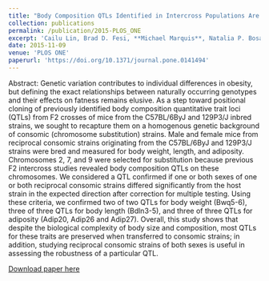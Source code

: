 ```yaml
---
title: "Body Composition QTLs Identified in Intercross Populations Are Reproducible in Consomic Mouse Strains"
collection: publications
permalink: /publication/2015-PLOS_ONE
excerpt: 'Cailu Lin, Brad D. Fesi, **Michael Marquis**, Natalia P. Bosak, Maria L. Theodorides, Mauricio Avigdor, Amanda H. McDaniel, Fujiko F. Duke, Anna Lysenko, Amin Khoshnevisan, Brian R. Gantick, Charles J. Arayata, Theodore M. Nelson, Alexander A. Bachmanov, Danielle R. Reed. _PLOS ONE_ 10(11) (2015): e0141494'
date: 2015-11-09
venue: 'PLOS ONE'
paperurl: 'https://doi.org/10.1371/journal.pone.0141494'
---
```

Abstract: Genetic variation contributes to individual differences in obesity, but defining the exact relationships between naturally occurring genotypes and their effects on fatness remains elusive. As a step toward positional cloning of previously identified body composition quantitative trait loci (QTLs) from F2 crosses of mice from the C57BL/6ByJ and 129P3/J inbred strains, we sought to recapture them on a homogenous genetic background of consomic (chromosome substitution) strains. Male and female mice from reciprocal consomic strains originating from the C57BL/6ByJ and 129P3/J strains were bred and measured for body weight, length, and adiposity. Chromosomes 2, 7, and 9 were selected for substitution because previous F2 intercross studies revealed body composition QTLs on these chromosomes. We considered a QTL confirmed if one or both sexes of one or both reciprocal consomic strains differed significantly from the host strain in the expected direction after correction for multiple testing. Using these criteria, we confirmed two of two QTLs for body weight (Bwq5-6), three of three QTLs for body length (Bdln3-5), and three of three QTLs for adiposity (Adip20, Adip26 and Adip27). Overall, this study shows that despite the biological complexity of body size and composition, most QTLs for these traits are preserved when transferred to consomic strains; in addition, studying reciprocal consomic strains of both sexes is useful in assessing the robustness of a particular QTL.

[Download paper here](https://doi.org/10.1371/journal.pone.0141494)
